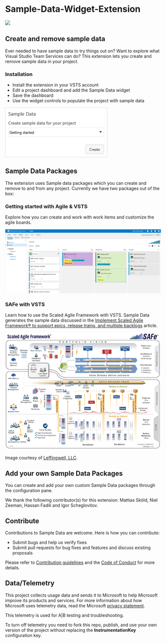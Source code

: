 # Sample-Data-Widget-Extension

![](https://almrangers.visualstudio.com/_apis/public/build/definitions/7f3cfb9a-d1cb-4e66-9d36-1af87b906fe9/152/badge)

## Create and remove sample data 

Ever needed to have sample data to try things out on? Want to explore what Visual Studio Team Services can do? This extension lets you create and remove sample data in your project.

### Installation
* Install the extension in your VSTS account
* Edit a project dashboard and add the Sample Data widget
* Save the dashboard
* Use the widget controls to populate the project with sample data

![](src/SampleData/img/SampleDataWidget.png)
 
## Sample Data Packages
The extension uses Sample data packages which you can create and remove to and from any project. 
Currently we have two packages out of the box: 

### Getting started with Agile & VSTS
Explore how you can create and work with work items and customize the agile boards.

![](src/SampleData/img//WIs.png)

### SAFe with VSTS
Learn how to use the Scaled Agile Framework with VSTS. Sample Data generates the sample data discussed in the [Implement Scaled Agile Framework® to support epics, release trains, and multiple backlogs](https://www.visualstudio.com/docs/work/scale/scaled-agile-framework) article.

![](src/SampleData/img//safe-concepts-poster.png)

Image courtesy of [Leffingwell, LLC](http://scaledagileframework.com/).

## Add your own Sample Data Packages ###

You can create and add your own custom Sample Data packages through the configuration pane.

We thank the following contributor(s) for this extension: Mattias Sköld, Niel Zeeman, Hassan Fadili and Igor Scheglovitov.

## Contribute
Contributions to Sample Data are welcome. Here is how you can contribute:  

- Submit bugs and help us verify fixes  
- Submit pull requests for bug fixes and features and discuss existing proposals   

Please refer to [Contribution guidelines](.github/CONTRIBUTING.md) and the [Code of Conduct](.github/COC.md) for more details.

## Data/Telemetry
This project collects usage data and sends it to Microsoft to help Microsoft improve its products and services. For more information about how Microsoft uses telemetry data, read the Microsoft [privacy statement](http://go.microsoft.com/fwlink/?LinkId=521839). 

This telemetry is used for A|B testing and troubleshooting. 

To turn off telemetry you need to fork this repo, publish, and use your own version of the project without replacing the __InstrumentationKey__ configuration key.
